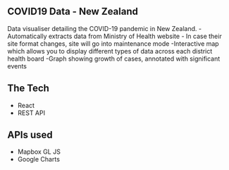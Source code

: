 ## COVID19 Data - New Zealand

Data visualiser detailing the COVID-19 pandemic in New Zealand.
-Automatically extracts data from Ministry of Health website - In case their site format changes, site will go into maintenance mode
-Interactive map which allows you to display different types of data across each district health board
-Graph showing growth of cases, annotated with significant events

## The Tech

* React
* REST API

## APIs used

* Mapbox GL JS
* Google Charts
